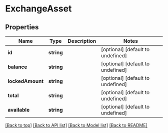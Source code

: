 # ExchangeAsset

## Properties

|Name | Type | Description | Notes|
|------------ | ------------- | ------------- | -------------|
|**id** | **string** |  | [optional] [default to undefined]|
|**balance** | **string** |  | [optional] [default to undefined]|
|**lockedAmount** | **string** |  | [optional] [default to undefined]|
|**total** | **string** |  | [optional] [default to undefined]|
|**available** | **string** |  | [optional] [default to undefined]|




[[Back to top]](#) [[Back to API list]](../../README.md#documentation-for-api-endpoints) [[Back to Model list]](../../README.md#documentation-for-models) [[Back to README]](../../README.md)

